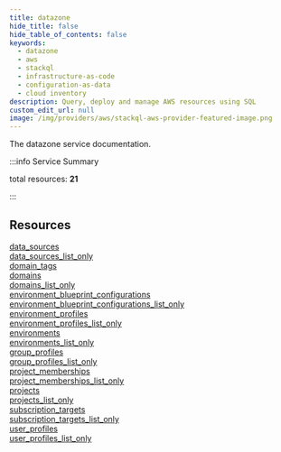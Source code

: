 ```yaml
---
title: datazone
hide_title: false
hide_table_of_contents: false
keywords:
  - datazone
  - aws
  - stackql
  - infrastructure-as-code
  - configuration-as-data
  - cloud inventory
description: Query, deploy and manage AWS resources using SQL
custom_edit_url: null
image: /img/providers/aws/stackql-aws-provider-featured-image.png
---
```


The datazone service documentation.

:::info Service Summary

<div class="row">
<div class="providerDocColumn">
<span>total resources:&nbsp;<b>21</b></span><br />
</div>
</div>

:::

## Resources
<div class="row">
<div class="providerDocColumn">
<a href="/providers/aws/datazone/data_sources/">data_sources</a><br />
<a href="/providers/aws/datazone/data_sources_list_only/">data_sources_list_only</a><br />
<a href="/providers/aws/datazone/domain_tags/">domain_tags</a><br />
<a href="/providers/aws/datazone/domains/">domains</a><br />
<a href="/providers/aws/datazone/domains_list_only/">domains_list_only</a><br />
<a href="/providers/aws/datazone/environment_blueprint_configurations/">environment_blueprint_configurations</a><br />
<a href="/providers/aws/datazone/environment_blueprint_configurations_list_only/">environment_blueprint_configurations_list_only</a><br />
<a href="/providers/aws/datazone/environment_profiles/">environment_profiles</a><br />
<a href="/providers/aws/datazone/environment_profiles_list_only/">environment_profiles_list_only</a><br />
<a href="/providers/aws/datazone/environments/">environments</a><br />
<a href="/providers/aws/datazone/environments_list_only/">environments_list_only</a>
</div>
<div class="providerDocColumn">
<a href="/providers/aws/datazone/group_profiles/">group_profiles</a><br />
<a href="/providers/aws/datazone/group_profiles_list_only/">group_profiles_list_only</a><br />
<a href="/providers/aws/datazone/project_memberships/">project_memberships</a><br />
<a href="/providers/aws/datazone/project_memberships_list_only/">project_memberships_list_only</a><br />
<a href="/providers/aws/datazone/projects/">projects</a><br />
<a href="/providers/aws/datazone/projects_list_only/">projects_list_only</a><br />
<a href="/providers/aws/datazone/subscription_targets/">subscription_targets</a><br />
<a href="/providers/aws/datazone/subscription_targets_list_only/">subscription_targets_list_only</a><br />
<a href="/providers/aws/datazone/user_profiles/">user_profiles</a><br />
<a href="/providers/aws/datazone/user_profiles_list_only/">user_profiles_list_only</a>
</div>
</div>